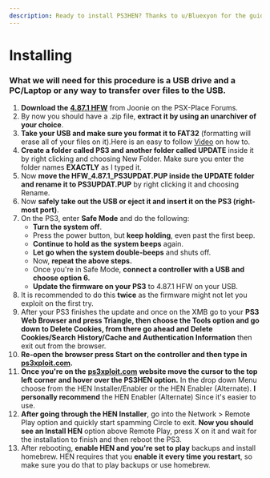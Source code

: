 ```yaml
---
description: Ready to install PS3HEN? Thanks to u/Bluexyon for the guide!
---
```


# Installing

### What we will need for this procedure is a USB drive and a PC/Laptop or any way to transfer over files to the USB.

1. **Download the** [**4.87.1 HFW**](https://www.psx-place.com/threads/4-87-1-hfw-hybrid-firmware.31958/) from Joonie on the PSX-Place Forums.
2. By now you should have a .zip file, **extract it by using an unarchiver of your choice**.
3. **Take your USB and make sure you format it to FAT32** \(formatting will erase all of your files on it\).Here is an easy to follow [Video](https://www.youtube.com/watch?v=H5-yogh6m4M) on how to.
4. **Create a folder called PS3 and another folder called UPDATE** inside it by right clicking and choosing New Folder. Make sure you enter the folder names **EXACTLY** as I typed it.
5. Now **move the HFW\_4.87.1\_PS3UPDAT.PUP inside the UPDATE folder and rename it to PS3UPDAT.PUP** by right clicking it and choosing Rename.
6. Now **safely take out the USB or eject it and insert it on the PS3 \(right-most port\)**.
7. On the PS3, enter **Safe Mode** and do the following:
   * **Turn the system off**.
   * Press the power button, but **keep holding**, even past the first beep.
   * **Continue to hold as the system beeps** again.
   * **Let go when the system double-beeps** and shuts off.
   * Now, **repeat the above steps.**
   * Once you're in Safe Mode, **connect a controller with a USB and choose option 6.**
   * **Update the firmware on your PS3** to 4.87.1 HFW on your USB.
8. It is recommended to do this **twice** as the firmware might not let you exploit on the first try.
9. After your PS3 finishes the update and once on the XMB go to your **PS3 Web Browser and press Triangle, then choose the Tools option and go down to Delete Cookies, from there go ahead and Delete Cookies/Search History/Cache and Authentication Information** then exit out from the browser.
10. **Re-open the browser press Start on the controller and then type in** [**ps3xploit.com**](https://ps3xploit.com/)**.**
11. **Once you're on the** [**ps3xploit.com**](https://ps3xploit.com/) **website move the cursor to the top left corner and hover over the PS3HEN option.** In the drop down Menu choose from the HEN Installer/Enabler or the HEN Enabler \(Alternate\). **I personally recommend** the HEN Enabler \(Alternate\) Since it's easier to use.
12. **After going through the HEN Installer**, go into the Network &gt; Remote Play option and quickly start spamming Circle to exit. **Now you should see an Install HEN** option above Remote Play, press X on it and wait for the installation to finish and then reboot the PS3.
13. After rebooting, **enable HEN and you're set to play** backups and install homebrew. HEN requires that you **enable it every time you restart**, so make sure you do that to play backups or use homebrew.
